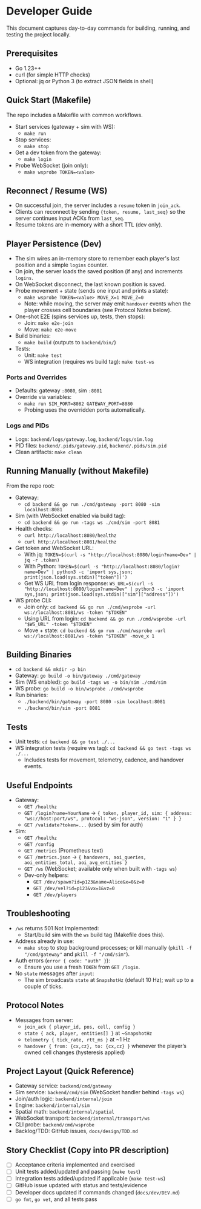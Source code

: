 # Developer Guide

This document captures day-to-day commands for building, running, and testing the project locally.

## Prerequisites
- Go 1.23++
- curl (for simple HTTP checks)
- Optional: jq or Python 3 (to extract JSON fields in shell)

## Quick Start (Makefile)
The repo includes a Makefile with common workflows.

- Start services (gateway + sim with WS):
  - `make run`
- Stop services:
  - `make stop`
- Get a dev token from the gateway:
  - `make login`
- Probe WebSocket (join only):
  - `make wsprobe TOKEN=<value>`

## Reconnect / Resume (WS)
- On successful join, the server includes a `resume` token in `join_ack`.
- Clients can reconnect by sending `{token, resume, last_seq}` so the server continues input ACKs from `last_seq`.
- Resume tokens are in-memory with a short TTL (dev only).

## Player Persistence (Dev)
- The sim wires an in-memory store to remember each player's last position and a simple `logins` counter.
- On join, the server loads the saved position (if any) and increments `logins`.
- On WebSocket disconnect, the last known position is saved.
- Probe movement + state (sends one input and prints a state):
  - `make wsprobe TOKEN=<value> MOVE_X=1 MOVE_Z=0`
  - Note: while moving, the server may emit `handover` events when the player crosses cell boundaries (see Protocol Notes below).
- One-shot E2E (spins services up, tests, then stops):
  - Join: `make e2e-join`
  - Move: `make e2e-move`
- Build binaries:
  - `make build` (outputs to `backend/bin/`)
- Tests:
  - Unit: `make test`
  - WS integration (requires ws build tag): `make test-ws`

### Ports and Overrides
- Defaults: gateway `:8080`, sim `:8081`
- Override via variables:
  - `make run SIM_PORT=8082 GATEWAY_PORT=8080`
  - Probing uses the overridden ports automatically.

### Logs and PIDs
- Logs: `backend/logs/gateway.log`, `backend/logs/sim.log`
- PID files: `backend/.pids/gateway.pid`, `backend/.pids/sim.pid`
- Clean artifacts: `make clean`

## Running Manually (without Makefile)
From the repo root:

- Gateway:
  - `cd backend && go run ./cmd/gateway -port 8080 -sim localhost:8081`
- Sim (with WebSocket enabled via build tag):
  - `cd backend && go run -tags ws ./cmd/sim -port 8081`
- Health checks:
  - `curl http://localhost:8080/healthz`
  - `curl http://localhost:8081/healthz`
- Get token and WebSocket URL:
  - With jq: `TOKEN=$(curl -s "http://localhost:8080/login?name=Dev" | jq -r .token)`
  - With Python: `TOKEN=$(curl -s "http://localhost:8080/login?name=Dev" | python3 -c 'import sys,json; print(json.load(sys.stdin)["token"])')`
  - Get WS URL from login response: `WS_URL=$(curl -s "http://localhost:8080/login?name=Dev" | python3 -c 'import sys,json; print(json.load(sys.stdin)["sim"]["address"])')`
- WS probe CLI:
  - Join only: `cd backend && go run ./cmd/wsprobe -url ws://localhost:8081/ws -token "$TOKEN"`
  - Using URL from login: `cd backend && go run ./cmd/wsprobe -url "$WS_URL" -token "$TOKEN"`
  - Move + state: `cd backend && go run ./cmd/wsprobe -url ws://localhost:8081/ws -token "$TOKEN" -move_x 1`

## Building Binaries
- `cd backend && mkdir -p bin`
- Gateway: `go build -o bin/gateway ./cmd/gateway`
- Sim (WS enabled): `go build -tags ws -o bin/sim ./cmd/sim`
- WS probe: `go build -o bin/wsprobe ./cmd/wsprobe`
- Run binaries:
  - `./backend/bin/gateway -port 8080 -sim localhost:8081`
  - `./backend/bin/sim -port 8081`

## Tests
- Unit tests: `cd backend && go test ./...`
- WS integration tests (require ws tag): `cd backend && go test -tags ws ./...`
  - Includes tests for movement, telemetry, cadence, and handover events.

## Useful Endpoints
- Gateway:
  - `GET /healthz`
  - `GET /login?name=YourName` → `{ token, player_id, sim: { address: "ws://host:port/ws", protocol: "ws-json", version: "1" } }`
  - `GET /validate?token=...` (used by sim for auth)
- Sim:
  - `GET /healthz`
  - `GET /config`
  - `GET /metrics` (Prometheus text)
  - `GET /metrics.json` → `{ handovers, aoi_queries, aoi_entities_total, aoi_avg_entities }`
  - `GET /ws` (WebSocket; available only when built with `-tags ws`)
  - Dev-only helpers:
    - `GET /dev/spawn?id=p123&name=Alice&x=0&z=0`
    - `GET /dev/vel?id=p123&vx=1&vz=0`
    - `GET /dev/players`

## Troubleshooting
- `/ws` returns 501 Not Implemented:
  - Start/build sim with the `ws` build tag (Makefile does this).
- Address already in use:
  - `make stop` to stop background processes; or kill manually (`pkill -f "/cmd/gateway"` and `pkill -f "/cmd/sim"`).
- Auth errors (`error { code: "auth" }`):
  - Ensure you use a fresh `TOKEN` from `GET /login`.
- No `state` messages after `input`:
  - The sim broadcasts `state` at `SnapshotHz` (default 10 Hz); wait up to a couple of ticks.

## Protocol Notes
- Messages from server:
  - `join_ack { player_id, pos, cell, config }`
  - `state { ack, player, entities[] }` at ~`SnapshotHz`
  - `telemetry { tick_rate, rtt_ms }` at ~1 Hz
  - `handover { from: {cx,cz}, to: {cx,cz} }` whenever the player’s owned cell changes (hysteresis applied)

## Project Layout (Quick Reference)
- Gateway service: `backend/cmd/gateway`
- Sim service: `backend/cmd/sim` (WebSocket handler behind `-tags ws`)
- Join/auth logic: `backend/internal/join`
- Engine: `backend/internal/sim`
- Spatial math: `backend/internal/spatial`
- WebSocket transport: `backend/internal/transport/ws`
- CLI probe: `backend/cmd/wsprobe`
- Backlog/TDD: GitHub issues, `docs/design/TDD.md`

## Story Checklist (Copy into PR description)
- [ ] Acceptance criteria implemented and exercised
- [ ] Unit tests added/updated and passing (`make test`)
- [ ] Integration tests added/updated if applicable (`make test-ws`)
- [ ] GitHub issue updated with status and tests/evidence
- [ ] Developer docs updated if commands changed (`docs/dev/DEV.md`)
- [ ] `go fmt`, `go vet`, and all tests pass
